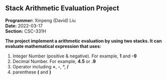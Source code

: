 <h2> Stack Arithmetic Evaluation Project </h2>

**Programmer:** Xinpeng (David) Liu <br/>
**Date:** 2022-03-17 <br/>
**Section:** CSC-331H <br/>

**The project implement a arithmetic evaluation by using two stacks. It can evaluate mathematical expression that uses:**
1. Integer Number (positive & negative). For example, **1** and **-9**
2. Decimal Number. For example, **4.5** or **.9**
3. Operator including **+**, **-**, *, **/**
4. parenthese **(** and **)**








